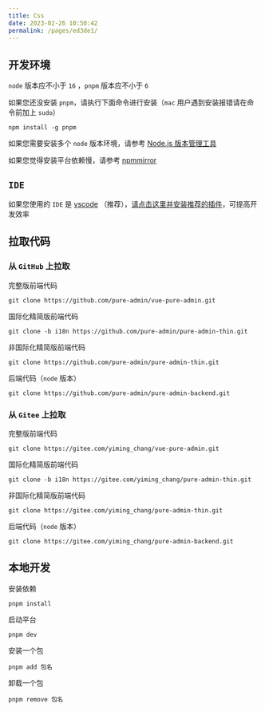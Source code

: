 ```yaml
---
title: Css
date: 2023-02-26 10:50:42
permalink: /pages/ed3de1/
---
```

## 开发环境

`node` 版本应不小于 `16` ，`pnpm` 版本应不小于 `6`

如果您还没安装 `pnpm`，请执行下面命令进行安装（`mac` 用户遇到安装报错请在命令前加上 `sudo`）

```
npm install -g pnpm
```

如果您需要安装多个 `node` 版本环境，请参考 [Node.js 版本管理工具](/pages/FAQ/#平台要求-node-在-16-版本及以上、pnpm-在-6-版本及以上-但是实际开发有的项目需要比这些低的版本怎么解决呢)

如果您觉得安装平台依赖慢，请参考 [npmmirror](/pages/FAQ/#安装依赖慢-如何解决)

## `IDE`

如果您使用的 `IDE` 是 [vscode](https://code.visualstudio.com/) （推荐），[请点击这里并安装推荐的插件](/pages/vscode/#extensions-json)，可提高开发效率

## 拉取代码

### 从 `GitHub` 上拉取

完整版前端代码

```
git clone https://github.com/pure-admin/vue-pure-admin.git
```

国际化精简版前端代码

```
git clone -b i18n https://github.com/pure-admin/pure-admin-thin.git
```

非国际化精简版前端代码

```
git clone https://github.com/pure-admin/pure-admin-thin.git
```

后端代码（`node` 版本）

```
git clone https://github.com/pure-admin/pure-admin-backend.git
```

### 从 `Gitee` 上拉取

完整版前端代码

```
git clone https://gitee.com/yiming_chang/vue-pure-admin.git
```

国际化精简版前端代码

```
git clone -b i18n https://gitee.com/yiming_chang/pure-admin-thin.git
```

非国际化精简版前端代码

```
git clone https://gitee.com/yiming_chang/pure-admin-thin.git
```

后端代码（`node` 版本）

```
git clone https://gitee.com/yiming_chang/pure-admin-backend.git
```

## 本地开发

安装依赖

```
pnpm install
```

启动平台

```
pnpm dev
```

安装一个包

```
pnpm add 包名
```

卸载一个包

```
pnpm remove 包名
```

